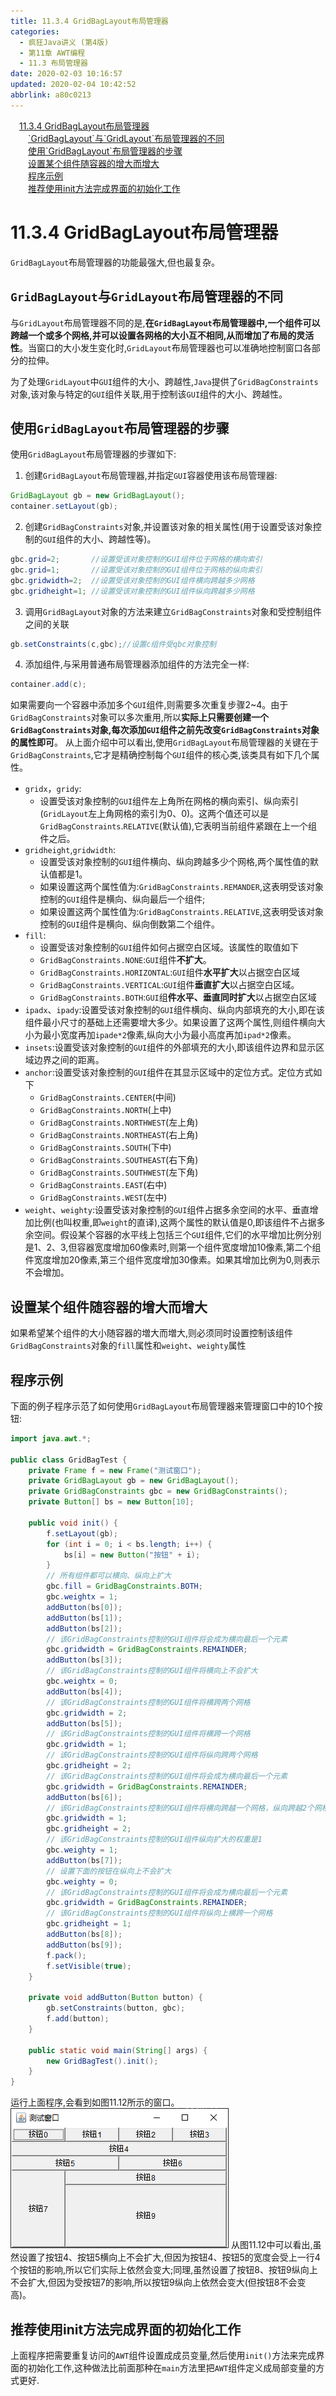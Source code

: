 ```yaml
---
title: 11.3.4 GridBagLayout布局管理器
categories: 
  - 疯狂Java讲义 (第4版)
  - 第11章 AWT编程
  - 11.3 布局管理器
date: 2020-02-03 10:16:57
updated: 2020-02-04 10:42:52
abbrlink: a80c0213
---
```

<div id='my_toc'><a href="/JavaReadingNotes/a80c0213/#11-3-4-GridBagLayout布局管理器" class="header_1">11.3.4 GridBagLayout布局管理器</a>&nbsp;<br><a href="/JavaReadingNotes/a80c0213/#-GridBagLayout-与-GridLayout-布局管理器的不同" class="header_2">`GridBagLayout`与`GridLayout`布局管理器的不同</a>&nbsp;<br><a href="/JavaReadingNotes/a80c0213/#使用-GridBagLayout-布局管理器的步骤" class="header_2">使用`GridBagLayout`布局管理器的步骤</a>&nbsp;<br><a href="/JavaReadingNotes/a80c0213/#设置某个组件随容器的增大而增大" class="header_2">设置某个组件随容器的增大而增大</a>&nbsp;<br><a href="/JavaReadingNotes/a80c0213/#程序示例" class="header_2">程序示例</a>&nbsp;<br><a href="/JavaReadingNotes/a80c0213/#推荐使用init方法完成界面的初始化工作" class="header_2">推荐使用init方法完成界面的初始化工作</a>&nbsp;<br></div>
<style>.header_1{margin-left: 1em;}.header_2{margin-left: 2em;}.header_3{margin-left: 3em;}.header_4{margin-left: 4em;}.header_5{margin-left: 5em;}.header_6{margin-left: 6em;}</style>
<!--more-->
<script>if (navigator.platform.search('arm')==-1){document.getElementById('my_toc').style.display = 'none';}var e,p = document.getElementsByTagName('p');while (p.length>0) {e = p[0];e.parentElement.removeChild(e);}</script>

<!--end-->
# 11.3.4 GridBagLayout布局管理器

`GridBagLayout`布局管理器的功能最强大,但也最复杂。
## `GridBagLayout`与`GridLayout`布局管理器的不同
与`GridLayout`布局管理器不同的是,**在`GridBagLayout`布局管理器中,一个组件可以跨越一个或多个网格,并可以设置各网格的大小互不相同,从而增加了布局的灵活性**。当窗口的大小发生变化时,`GridLayout`布局管理器也可以准确地控制窗口各部分的拉伸。

为了处理`GridLayout`中`GUI`组件的大小、跨越性,`Java`提供了`GridBagConstraints`对象,该对象与特定的`GUI`组件关联,用于控制该`GUI`组件的大小、跨越性。
## 使用`GridBagLayout`布局管理器的步骤
使用`GridBagLayout`布局管理器的步骤如下:
1. 创建`GridBagLayout`布局管理器,并指定`GUI`容器使用该布局管理器:
```java
GridBagLayout gb = new GridBagLayout();
container.setLayout(gb);
```
2. 创建`GridBagConstraints`对象,并设置该对象的相关属性(用于设置受该对象控制的`GUI`组件的大小、跨越性等)。
```java
gbc.grid=2;       //设置受该对象控制的GUI组件位于网格的横向索引
gbc.grid=1;       //设置受该对象控制的GUI组件位于网格的纵向索引
gbc.gridwidth=2;  //设置受该对象控制的GUI组件横向跨越多少网格
gbc.gridheight=1; //设置受该对象控制的GUI组件纵向跨越多少网格
```
3. 调用`GridBagLayout`对象的方法来建立`GridBagConstraints`对象和受控制组件之间的关联
```java
gb.setConstraints(c,gbc);//设置c组件受qbc对象控制
```
4. 添加组件,与采用普通布局管理器添加组件的方法完全一样:
```java
container.add(c);
```

如果需要向一个容器中添加多个`GUI`组件,则需要多次重复步骤2~4。由于`GridBagConstraints`对象可以多次重用,所以**实际上只需要创建一个`GridBagConstraints`对象,每次添加`GUI`组件之前先改变`GridBagConstraints`对象的属性即可**。
从上面介绍中可以看出,使用`GridBagLayout`布局管理器的关键在于`GridBagConstraints`,它才是精确控制每个`GUI`组件的核心类,该类具有如下几个属性。


- `gridx`，`gridy`:
  - 设置受该对象控制的`GUI`组件左上角所在网格的横向索引、纵向索引(`GridLayout`左上角网格的索引为0、0)。这两个值还可以是`GridBagConstraints`.`RELATIVE`(默认值),它表明当前组件紧跟在上一个组件之后。
- `gridheight`,`gridwidth`:
  - 设置受该对象控制的`GUI`组件横向、纵向跨越多少个网格,两个属性值的默认值都是1。
  - 如果设置这两个属性值为:`GridBagConstraints.REMANDER`,这表明受该对象控制的`GUI`组件是横向、纵向最后一个组件;
  - 如果设置这两个属性值为:`GridBagConstraints.RELATIVE`,这表明受该对象控制的`GUI`组件是横向、纵向倒数第二个组件。
- `fill`:
  - 设置受该对象控制的`GUI`组件如何占据空白区域。该属性的取值如下
  - `GridBagConstraints.NONE`:`GUI`组件**不扩大**。
  - `GridBagConstraints.HORIZONTAL`:`GUI`组件**水平扩大**以占据空白区域
  - `GridBagConstraints.VERTICAL`:`GUI`组件**垂直扩大**以占据空白区域。
  - `GridBagConstraints.BOTH`:`GUI`组**件水平、垂直同时扩大**以占据空白区域
- `ipadx`、`ipady`:设置受该对象控制的`GUI`组件横向、纵向内部填充的大小,即在该组件最小尺寸的基础上还需要增大多少。如果设置了这两个属性,则组件横向大小为最小宽度再加`ipade*2`像素,纵向大小为最小高度再加`ipad*2`像素。
- `insets`:设置受该对象控制的`GUI`组件的外部填充的大小,即该组件边界和显示区域边界之间的距离。
- `anchor`:设置受该对象控制的`GUI`组件在其显示区域中的定位方式。定位方式如下
  - `GridBagConstraints.CENTER`(中间)
  - `GridBagConstraints.NORTH`(上中)
  - `GridBagConstraints.NORTHWEST`(左上角)
  - `GridBagConstraints.NORTHEAST`(右上角)
  - `GridBagConstraints.SOUTH`(下中)
  - `GridBagConstraints.SOUTHEAST`(右下角)
  - `GridBagConstraints.SOUTHWEST`(左下角)
  - `GridBagConstraints.EAST`(右中)
  - `GridBagConstraints.WEST`(左中)
- `weight`、`weighty`:设置受该对象控制的`GUI`组件占据多余空间的水平、垂直增加比例(也叫权重,即`weight`的直译),这两个属性的默认值是0,即该组件不占据多余空间。假设某个容器的水平线上包括三个`GUI`组件,它们的水平增加比例分别是1、2、3,但容器宽度增加60像素时,则第一个组件宽度增加10像素,第二个组件宽度增加20像素,第三个组件宽度增加30像素。如果其增加比例为0,则表示不会增加。

## 设置某个组件随容器的增大而增大
如果希望某个组件的大小随容器的増大而増大,则必须同时设置控制该组件`GridBagConstraints`对象的`fill`属性和`weight`、`weighty`属性
## 程序示例
下面的例子程序示范了如何使用`GridBagLayout`布局管理器来管理窗口中的10个按钮:
```java
import java.awt.*;

public class GridBagTest {
    private Frame f = new Frame("测试窗口");
    private GridBagLayout gb = new GridBagLayout();
    private GridBagConstraints gbc = new GridBagConstraints();
    private Button[] bs = new Button[10];

    public void init() {
        f.setLayout(gb);
        for (int i = 0; i < bs.length; i++) {
            bs[i] = new Button("按钮" + i);
        }
        // 所有组件都可以横向、纵向上扩大
        gbc.fill = GridBagConstraints.BOTH;
        gbc.weightx = 1;
        addButton(bs[0]);
        addButton(bs[1]);
        addButton(bs[2]);
        // 该GridBagConstraints控制的GUI组件将会成为横向最后一个元素
        gbc.gridwidth = GridBagConstraints.REMAINDER;
        addButton(bs[3]);
        // 该GridBagConstraints控制的GUI组件将横向上不会扩大
        gbc.weightx = 0;
        addButton(bs[4]);
        // 该GridBagConstraints控制的GUI组件将横跨两个网格
        gbc.gridwidth = 2;
        addButton(bs[5]);
        // 该GridBagConstraints控制的GUI组件将横跨一个网格
        gbc.gridwidth = 1;
        // 该GridBagConstraints控制的GUI组件将纵向跨两个网格
        gbc.gridheight = 2;
        // 该GridBagConstraints控制的GUI组件将会成为横向最后一个元素
        gbc.gridwidth = GridBagConstraints.REMAINDER;
        addButton(bs[6]);
        // 该GridBagConstraints控制的GUI组件将横向跨越一个网格，纵向跨越2个网格。
        gbc.gridwidth = 1;
        gbc.gridheight = 2;
        // 该GridBagConstraints控制的GUI组件纵向扩大的权重是1
        gbc.weighty = 1;
        addButton(bs[7]);
        // 设置下面的按钮在纵向上不会扩大
        gbc.weighty = 0;
        // 该GridBagConstraints控制的GUI组件将会成为横向最后一个元素
        gbc.gridwidth = GridBagConstraints.REMAINDER;
        // 该GridBagConstraints控制的GUI组件将纵向上横跨一个网格
        gbc.gridheight = 1;
        addButton(bs[8]);
        addButton(bs[9]);
        f.pack();
        f.setVisible(true);
    }

    private void addButton(Button button) {
        gb.setConstraints(button, gbc);
        f.add(button);
    }

    public static void main(String[] args) {
        new GridBagTest().init();
    }
}
```
运行上面程序,会看到如图11.12所示的窗口。
![这里有一张图片](https://raw.githubusercontent.com/lanlan2017/images/master/CrazyJavaHandout4/Chapter11/11.3.4/1.png)
从图11.12中可以看出,虽然设置了按钮4、按钮5横向上不会扩大,但因为按钮4、按钮5的宽度会受上一行4个按钮的影响,所以它们实际上依然会变大;同理,虽然设置了按钮8、按钮9纵向上不会扩大,但因为受按钮7的影响,所以按钮9纵向上依然会变大(但按钮8不会变高)。
## 推荐使用init方法完成界面的初始化工作
上面程序把需要重复访问的`AWT`组件设置成成员变量,然后使用`init()`方法来完成界面的初始化工作,这种做法比前面那种在`main`方法里把`AWT`组件定义成局部变量的方式更好.
<!-- CrazyJavaHandout4/Chapter11/11.3.4/ -->
